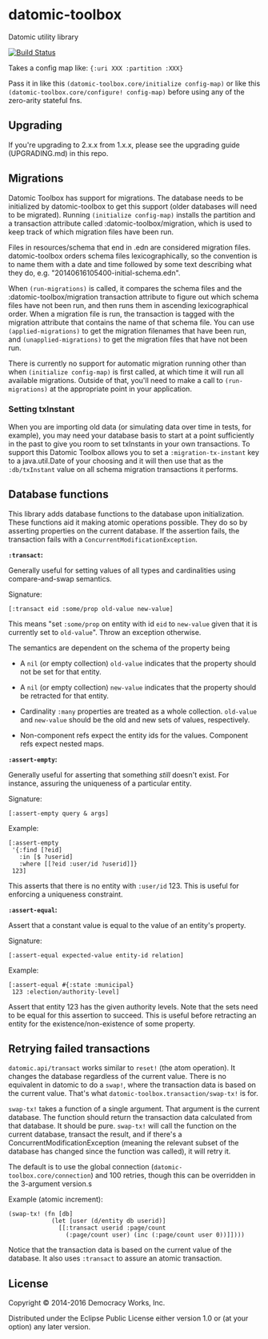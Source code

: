 # datomic-toolbox

Datomic utility library

[![Build Status](https://travis-ci.org/democracyworks/datomic-toolbox.svg)](https://travis-ci.org/democracyworks/datomic-toolbox)

Takes a config map like:
`{:uri XXX :partition :XXX}`

Pass it in like this `(datomic-toolbox.core/initialize config-map)` or
like this `(datomic-toolbox.core/configure! config-map)` before using
any of the zero-arity stateful fns.

## Upgrading

If you're upgrading to 2.x.x from 1.x.x, please see the upgrading
guide (UPGRADING.md) in this repo.

## Migrations

Datomic Toolbox has support for migrations. The database needs to be initialized by datomic-toolbox to get this support
(older databases will need to be migrated). Running `(initialize config-map)` installs the partition and a transaction 
attribute called :datomic-toolbox/migration, which is used to keep track of which migration files have been run.

Files in resources/schema that end in .edn are considered migration files. datomic-toolbox orders schema files 
lexicographically, so the convention is to name them with a date and time followed by some text describing what they do, 
e.g. "20140616105400-initial-schema.edn".

When `(run-migrations)` is called, it compares the schema files and the :datomic-toolbox/migration transaction attribute 
to figure out which schema files have not been run, and then runs them in ascending lexicographical order. When a 
migration file is run, the transaction is tagged with the migration attribute that contains the name of that schema 
file. You can use `(applied-migrations)` to get the migration filenames that have been run, and `(unapplied-migrations)`
to get the migration files that have not been run.

There is currently no support for automatic migration running other than when `(initialize config-map)` is first called,
at which time it will run all available migrations. Outside of that, you'll need to make a call to `(run-migrations)` at
the appropriate point in your application.

### Setting txInstant

When you are importing old data (or simulating data over time in tests, for example), you may need your database basis
to start at a point sufficiently in the past to give you room to set txInstants in your own transactions. To support
this Datomic Toolbox allows you to set a `:migration-tx-instant` key to a java.util.Date of your choosing and it will
then use that as the `:db/txInstant` value on all schema migration transactions it performs.

## Database functions

This library adds database functions to the database upon
initialization. These functions aid it making atomic operations
possible. They do so by asserting properties on the current
database. If the assertion fails, the transaction fails with a
`ConcurrentModificationException`.

**`:transact`:**

Generally useful for setting values of all types and cardinalities
using compare-and-swap semantics.

Signature:

```
[:transact eid :some/prop old-value new-value]
```

This means "set `:some/prop` on entity with id `eid` to `new-value`
given that it is currently set to `old-value`". Throw an exception
otherwise.

The semantics are dependent on the schema of the property being

* A `nil` (or empty collection) `old-value` indicates that the
property should not be set for that entity.

* A `nil` (or empty collection) `new-value` indicates that the
property should be retracted for that entity.

* Cardinality `:many` properties are treated as a whole
collection. `old-value` and `new-value` should be the old and new sets
of values, respectively.

* Non-component refs expect the entity ids for the values. Component
refs expect nested maps.

**`:assert-empty`:**

Generally useful for asserting that something *still* doesn't
exist. For instance, assuring the uniqueness of a particular
entity.

Signature:

```
[:assert-empty query & args]
```

Example:

```
[:assert-empty
 '{:find [?eid]
   :in [$ ?userid]
   :where [[?eid :user/id ?userid]]}
 123]
```

This asserts that there is no entity with `:user/id` 123. This is
useful for enforcing a uniqueness constraint.

**`:assert-equal`:**

Assert that a constant value is equal to the value of an entity's
property.

Signature:

```
[:assert-equal expected-value entity-id relation]
```

Example:

```
[:assert-equal #{:state :municipal}
 123 :election/authority-level]
```

Assert that entity 123 has the given authority levels. Note that the
sets need to be equal for this assertion to succeed. This is useful
before retracting an entity for the existence/non-existence of some
property.

## Retrying failed transactions

`datomic.api/transact` works similar to `reset!` (the atom
operation). It changes the database regardless of the current
value. There is no equivalent in datomic to do a `swap!`, where the
transaction data is based on the current value. That's what
`datomic-toolbox.transaction/swap-tx!` is for.

`swap-tx!` takes a function of a single argument. That argument is the
current database. The function should return the transaction data
calculated from that database. It should be pure. `swap-tx!` will call
the function on the current database, transact the result, and if
there's a ConcurrentModificationException (meaning the relevant subset
of the database has changed since the function was called), it will
retry it.

The default is to use the global connection
(`datomic-toolbox.core/connection`) and 100 retries, though this can
be overridden in the 3-argument version.s

Example (atomic increment):

```
(swap-tx! (fn [db]
            (let [user (d/entity db userid)]
              [[:transact userid :page/count
                (:page/count user) (inc (:page/count user 0))]])))
```

Notice that the transaction data is based on the current value of the
database. It also uses `:transact` to assure an atomic transaction.


## License

Copyright © 2014-2016 Democracy Works, Inc.

Distributed under the Eclipse Public License either version 1.0 or (at
your option) any later version.

